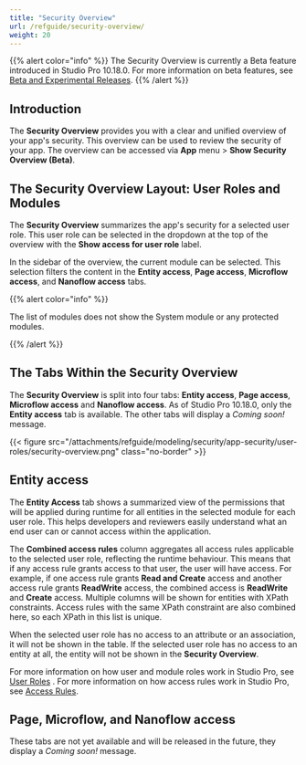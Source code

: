 ```yaml
---
title: "Security Overview"
url: /refguide/security-overview/
weight: 20
---
```


{{% alert color="info" %}}
The Security Overview is currently a Beta feature introduced in Studio Pro 10.18.0. For more information on beta features, see [Beta and Experimental Releases](/releasenotes/beta-features/).
{{% /alert %}}

## Introduction

The **Security Overview** provides you with a clear and unified overview of your app's security. This overview can be used to review the security of your app. The overview can be accessed via **App** menu > **Show Security Overview (Beta)**.

## The Security Overview Layout: User Roles and Modules

The **Security Overview** summarizes the app's security for a selected user role. This user role can be selected in the dropdown at the top of the overview with the **Show access for user role** label.

In the sidebar of the overview, the current module can be selected. This selection filters the content in the **Entity access**, **Page access**, **Microflow access**, and **Nanoflow access** tabs. 

{{% alert color="info" %}}

The list of modules does not show the System module or any protected modules.

{{% /alert %}}

## The Tabs Within the Security Overview

The **Security Overview** is split into four tabs: **Entity access**, **Page access**, **Microflow access** and **Nanoflow access**. As of Studio Pro 10.18.0, only the **Entity access** tab is available. The other tabs will display a *Coming soon!* message.

{{< figure src="/attachments/refguide/modeling/security/app-security/user-roles/security-overview.png" class="no-border" >}}

## Entity access

The **Entity Access** tab shows a summarized view of the permissions that will be applied during runtime for all entities in the selected module for each user role. This helps developers and reviewers easily understand what an end user can or cannot access within the application.

The **Combined access rules** column aggregates all access rules applicable to the selected user role, reflecting the runtime behaviour. This means that if any access rule grants access to that user, the user will have access. For example, if one access rule grants **Read and Create** access and another access rule grants **ReadWrite** access, the combined access is **ReadWrite** and **Create** access.
Multiple columns will be shown for entities with XPath constraints. Access rules with the same XPath constraint are also combined here, so each XPath in this list is unique. 

When the selected user role has no access to an attribute or an association, it will not be shown in the table. If the selected user role has no access to an entity at all, the entity will not be shown in the **Security Overview**.

For more information on how user and module roles work in Studio Pro, see [User Roles](/refguide/user-roles/) . For more information on how access rules work in Studio Pro, see [Access Rules](/refguide/access-rules/).

## Page, Microflow, and Nanoflow access

These tabs are not yet available and will be released in the future, they display a *Coming soon!* message.